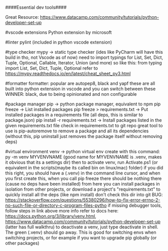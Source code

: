 ####Essential dev tools####

Great Resource: https://www.datacamp.com/community/tutorials/python-developer-set-up

#vscode extensions
Python extension by microsoft

#linter
pylint (included in python vscode extension)

#type checker
mypy -> static type checker (ides like PyCharm will have this build in tho, not Vscode as of now)
need to import typings for List, Set, Dict, Tuple, Optional, Callable, Iterator, Union (and more)
so like this:
from typing import List, Set, Dict, Tuple, Optional
refer to https://mypy.readthedocs.io/en/latest/cheat_sheet_py3.html

#formatter
formatter: popular are autopep8, black and yapf
these are all built into python extension in vscode and you can switch between these
WINNER: black, due to being opinionated and non configurable

#package manager
pip -> python package manager, equivalent to npm
pip freeze -> List installed packages
pip freeze > requirements.txt -> Put installed packages in a requirements file (all deps, this is similar to package.json)
pip install -r requirements.txt	-> Install packages listed in the given requirements.txt file
check in requirements.txt to git repo
great tool to use is pip-autoremove to remove a package and all its dependencies (without this, pip uninstall just removes the package itself without removing deps)

#virtual environment
venv -> python virtual env
create with this command:
py -m venv MYVENVNAME
(good name for MYVENVNAME is .venv, makes it obvious that its a settings dir)
then to activate venv, run Activate.ps1 (or equivalent in the scripts(maybe its called bin on linux/mac) folder)
if you did this right, you should have a (.venv) in the command line cursor, and when you first create this, 
when you call pip freeze there should be nothing there (cause no deps have been installed)
from here you can install packages in isolation from other projects, or download a project's "requirements.txt" to quickly install all the deps (like npm install)
don't check this dir into git 
BUG: https://stackoverflow.com/questions/55380296/how-to-fix-error-errno-2-no-such-file-or-directory-c-program-files-pytho
if missing debugger tools, follow steps in link above
more info refer to docs here: https://docs.python.org/3/library/venv.html, https://www.datacamp.com/community/tutorials/python-developer-set-up (latter has full walkthru)
to deactivate a venv, just type deactivate in shell. The green (.venv) should go away. This is good for switching envs when switching projects, or for example if you want to upgrade pip globally (or other packages)